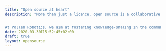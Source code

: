 ```yaml
---
title: "Open source at heart"
description: "More than just a licence, open source is a collaborative model which is fundamental to the way humans have design software and hardware infrastructure, and it has been proven a viable approach many times over.


At Pollen Robotics, we aim at fostering knowledge-sharing in the community to help the AI revolution happen. So we believe that instead of attempting to monopolise some particular problem, we have to collaborate with our customers and partners on solutions that will benefit everyone." 
date: 2020-03-30T15:52:45+02:00
draft: true
layout: opensource
---
```



